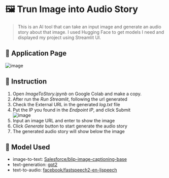 # :framed_picture: Trun Image into Audio Story
> This is an AI tool that can take an input image and generate an audio story about that image. I used Hugging Face to get models I need and displayed my project using Streamlit UI. 
## :round_pushpin: Application Page
![image](https://github.com/leaoskr/AIexperimentLand/assets/82684033/5a993c42-ee56-4363-9810-1aea9df06c83)
## :round_pushpin: Instruction
1. Open *ImageToStory.ipynb* on Google Colab and make a copy.
2. After run the *Run Streamlit*, following the url generated
3. Check the External URL in the generated *log.txt* file
4. Put the IP you found in the *Endpoint IP*, and click Submit  
![image](https://github.com/leaoskr/AIexperimentLand/assets/82684033/ed45a640-9b36-4525-9b42-89989cab2e84)
5. Input an image URL and enter to show the image
6. Click *Generate* button to start generate the audio story
7. The generated audio story will show below the image  
## :round_pushpin: Model Used
- image-to-text: [Salesforce/blip-image-captioning-base](https://huggingface.co/Salesforce/blip-image-captioning-base)
- text-generation: [gpt2](https://huggingface.co/gpt2)
- text-to-audio: [facebook/fastspeech2-en-ljspeech](https://huggingface.co/facebook/fastspeech2-en-ljspeech)
